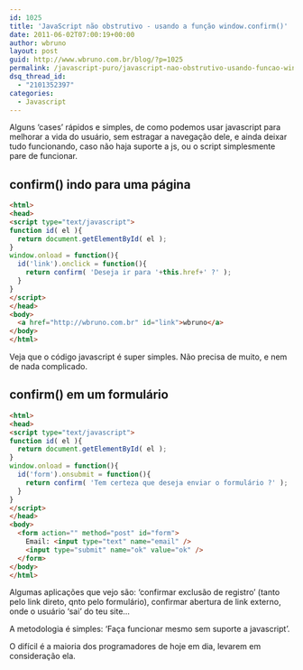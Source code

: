 ```yaml
---
id: 1025
title: 'JavaScript não obstrutivo - usando a função window.confirm()'
date: 2011-06-02T07:00:19+00:00
author: wbruno
layout: post
guid: http://www.wbruno.com.br/blog/?p=1025
permalink: /javascript-puro/javascript-nao-obstrutivo-usando-funcao-window-confirm/
dsq_thread_id:
  - "2101352397"
categories:
  - Javascript
---
```

Alguns &#8216;cases&#8217; rápidos e simples, de como podemos usar javascript para melhorar a vida do usuário, sem estragar a navegação dele, e ainda deixar tudo funcionando, caso não haja suporte a js, ou o script simplesmente pare de funcionar.

<!--more-->

## confirm() indo para uma página

``` html
<html>
<head>
<script type="text/javascript">
function id( el ){
  return document.getElementById( el );
}
window.onload = function(){
  id('link').onclick = function(){
    return confirm( 'Deseja ir para '+this.href+' ?' );
  }
}
</script>
</head>
<body>
  <a href="http://wbruno.com.br" id="link">wbruno</a>
</body>
</html>
```

Veja que o código javascript é super simples. Não precisa de muito, e nem de nada complicado.

## confirm() em um formulário

``` html
<html>
<head>
<script type="text/javascript">
function id( el ){
  return document.getElementById( el );
}
window.onload = function(){
  id('form').onsubmit = function(){
    return confirm( 'Tem certeza que deseja enviar o formulário ?' );
  }
}
</script>
</head>
<body>
  <form action="" method="post" id="form">
    Email: <input type="text" name="email" />
    <input type="submit" name="ok" value="ok" />
  </form>
</body>
</html>
```

Algumas aplicações que vejo são: &#8216;confirmar exclusão de registro&#8217; (tanto pelo link direto, qnto pelo formulário), confirmar abertura de link externo, onde o usuário &#8216;sai&#8217; do teu site&#8230;

A metodologia é simples: &#8216;Faça funcionar mesmo sem suporte a javascript&#8217;.

O difícil é a maioria dos programadores de hoje em dia, levarem em consideração ela.
